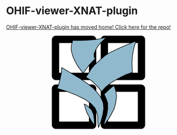 # OHIF-viewer-XNAT-plugin

[OHIF-viewer-XNAT-plugin has moved home! Click here for the repo!](https://bitbucket.org/icrimaginginformatics/ohif-viewer-xnat-plugin)

<p align="center">
  <img src="assets/Logo.png" width="256" title="OHIF-XNAT-logo">
</p>
